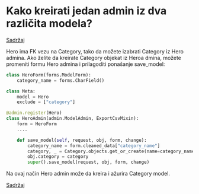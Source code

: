 
# Kako kreirati jedan admin iz dva različita modela?

[Sadržaj](00_sadrzaj.md)

Hero ima FK vezu na Category, tako da možete izabrati Category iz Hero admina. Ako želite da kreirate Category objekat iz Heroa dmina, možete promeniti formu Hero admina i prilagoditi ponašanje save_model:

```py
class HeroForm(forms.ModelForm):
    category_name = forms.CharField()

class Meta:
    model = Hero
    exclude = ["category"]

@admin.register(Hero)
class HeroAdmin(admin.ModelAdmin, ExportCsvMixin):
    form = HeroForm
    ....

    def save_model(self, request, obj, form, change):
        category_name = form.cleaned_data["category_name"]
        category, _ = Category.objects.get_or_create(name=category_name)
        obj.category = category
        super().save_model(request, obj, form, change)
```

Na ovaj način Hero admin može da kreira i ažurira Category model.

[Sadržaj](00_sadrzaj.md)
